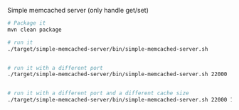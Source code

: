 Simple memcached server (only handle get/set) 
 
 
```sh
# Package it
mvn clean package

# run it
./target/simple-memcached-server/bin/simple-memcached-server.sh 


# run it with a different port
./target/simple-memcached-server/bin/simple-memcached-server.sh 22000 


# run it with a different port and a different cache size
./target/simple-memcached-server/bin/simple-memcached-server.sh 22000 10000000
``` 
